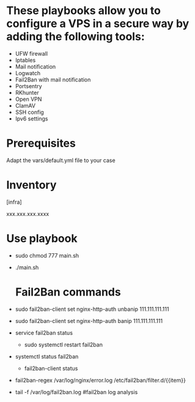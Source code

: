 # These playbooks allow you to configure a VPS in a secure way by adding the following tools:
- UFW firewall
- Iptables
- Mail notification 
- Logwatch
- Fail2Ban with mail notification
- Portsentry
- RKhunter
- Open VPN
- ClamAV
- SSH config
- Ipv6 settings 

# Prerequisites
Adapt the vars/default.yml file to your case
# Inventory
[infra]

xxx.xxx.xxx.xxxx
# Use playbook
- sudo chmod 777 main.sh
- ./main.sh

  # Fail2Ban commands
- sudo fail2ban-client set nginx-http-auth unbanip 111.111.111.111 
- sudo fail2ban-client set nginx-http-auth banip 111.111.111.111
- service fail2ban status
  -  sudo systemctl restart fail2ban
- systemctl status fail2ban
  - fail2ban-client status
-  fail2ban-regex /var/log/nginx/error.log /etc/fail2ban/filter.d/{{item}}
  -  tail -f /var/log/fail2ban.log #fail2ban log analysis
  